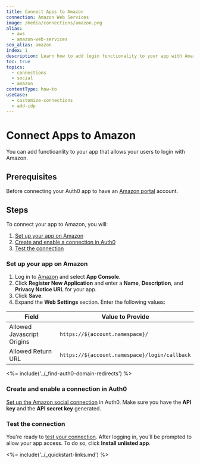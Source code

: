 ```yaml
---
title: Connect Apps to Amazon
connection: Amazon Web Services
image: /media/connections/amazon.png
alias:
  - aws
  - amazon-web-services
seo_alias: amazon
index: 1
description: Learn how to add login functionality to your app with Amazon. You will need to obtain a Client Id and Client Secret for Amazon.
toc: true
topics:
  - connections
  - social
  - amazon
contentType: how-to
useCase:
  - customize-connections
  - add-idp
---
```


# Connect Apps to Amazon

You can add functioanlity to your app that allows your users to login with Amazon.

## Prerequisites

Before connecting your Auth0 app to have an [Amazon portal](http://login.amazon.com) account. 

## Steps

To connect your app to Amazon, you will:

1. [Set up your app on Amazon](#set-up-your-app-on-amazon)
2. [Create and enable a connection in Auth0](#create-and-enable-a-connection-in-auth0)
3. [Test the connection](#test-the-connection) 

### Set up your app on Amazon

1. Log in to [Amazon](http://login.amazon.com) and select **App Console**.
2. Click **Register New Application** and enter a **Name**, **Description**, and **Privacy Notice URL** for your app. 
3. Click **Save**.
4. Expand the **Web Settings** section. Enter the following values: 

| Field | Value to Provide |
| - | - |
| Allowed Javascript Origins | `https://${account.namespace}/` |
| Allowed Return URL | `https://${account.namespace}/login/callback` |

<%= include('../_find-auth0-domain-redirects') %>

### Create and enable a connection in Auth0

[Set up the Amazon social connection](/dashboard/guides/connections/set-up-connections-social) in Auth0. Make sure you have the **API key** and the **API secret key** generated.

### Test the connection

You're ready to [test your connection](/dashboard/guides/connections/test-connections-social). After logging in, you'll be prompted to allow your app access. To do so, click **Install unlisted app**.

<%= include('../_quickstart-links.md') %>
